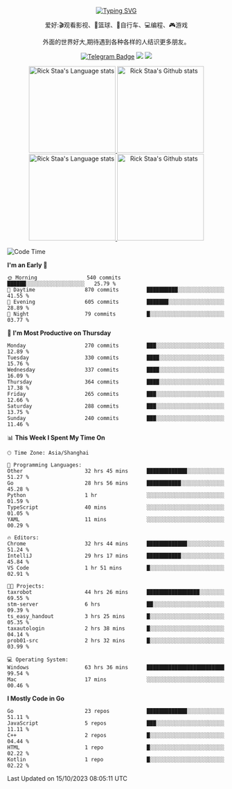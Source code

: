 <div align="center"> 

[![Typing SVG](https://readme-typing-svg.herokuapp.com?size=25&duration=2500&color=eeeeee&vCenter=true&width=200&height=40&lines=Hi+there+%F0%9F%91%8B%F0%9F%8F%BB;I'm+DanBai)](https://git.io/typing-svg)

爱好:🎬观看影视、🏀篮球、🚴自行车、💻编程、🎮游戏

外面的世界好大,期待遇到各种各样的人结识更多朋友。

[![Telegram Badge](https://img.shields.io/badge/-Telegram-blue?style=flat&logo=Telegram&logoColor=white)](https://t.me/danbai9420) 
[![](https://img.shields.io/badge/-Blog-brightgreen?style=flat&logo=Blogger&logoColor=white)](https://p00q.cn)
[![](https://img.shields.io/badge/-Email-red?style=flat&logo=Mail.Ru&logoColor=white)](mailto:danbai@88.com)
</div>

<!-- Light Mode -->
<div align="center"> 
<a href="https://github.com/anuraghazra/github-readme-stats#gh-light-mode-only">
<img height=200 src="https://github-readme-stats.vercel.app/api/top-langs/?username=danbai225&layout=compact&langs_count=10&hide_border=1&role=OWNER,COLLABORATOR#gh-light-mode-only" alt="Rick Staa's Language stats" />
</a>
<a href="https://github.com/anuraghazra/github-readme-stats#gh-light-mode-only">
<img height=200 src="https://github-readme-stats.vercel.app/api?username=danbai225&show_icons=true&count_private=true&line_height=28&hide_border=1&include_all_commits=true&card_width=450&role=OWNER,COLLABORATOR&exclude_repo=github-readme-stats#gh-light-mode-only" alt="Rick Staa's Github stats" />
</a>
</div>

<!-- Dark Mode -->
<div align="center"> 
<a href="https://github.com/anuraghazra/github-readme-stats#gh-dark-mode-only">
<img height=200 src="https://github-readme-stats.vercel.app/api/top-langs/?username=danbai225&layout=compact&langs_count=10&hide_border=1&role=OWNER,COLLABORATOR&theme=github_dark#gh-dark-mode-only" alt="Rick Staa's Language stats" />
</a>
<a href="https://github.com/anuraghazra/github-readme-stats#gh-dark-mode-only">
<img height=200 src="https://github-readme-stats.vercel.app/api?username=danbai225&show_icons=true&count_private=true&line_height=28&hide_border=1&include_all_commits=true&card_width=450&role=OWNER,COLLABORATOR&exclude_repo=github-readme-stats&theme=github_dark#gh-dark-mode-only" alt="Rick Staa's Github stats" />
</a>
</div>

<!--START_SECTION:waka-->
![Code Time](http://img.shields.io/badge/Code%20Time-1%2C280%20hrs%2033%20mins-blue)

**I'm an Early 🐤** 

```text
🌞 Morning                540 commits         ██████░░░░░░░░░░░░░░░░░░░   25.79 % 
🌆 Daytime                870 commits         ██████████░░░░░░░░░░░░░░░   41.55 % 
🌃 Evening                605 commits         ███████░░░░░░░░░░░░░░░░░░   28.89 % 
🌙 Night                  79 commits          █░░░░░░░░░░░░░░░░░░░░░░░░   03.77 % 
```
📅 **I'm Most Productive on Thursday** 

```text
Monday                   270 commits         ███░░░░░░░░░░░░░░░░░░░░░░   12.89 % 
Tuesday                  330 commits         ████░░░░░░░░░░░░░░░░░░░░░   15.76 % 
Wednesday                337 commits         ████░░░░░░░░░░░░░░░░░░░░░   16.09 % 
Thursday                 364 commits         ████░░░░░░░░░░░░░░░░░░░░░   17.38 % 
Friday                   265 commits         ███░░░░░░░░░░░░░░░░░░░░░░   12.66 % 
Saturday                 288 commits         ███░░░░░░░░░░░░░░░░░░░░░░   13.75 % 
Sunday                   240 commits         ███░░░░░░░░░░░░░░░░░░░░░░   11.46 % 
```


📊 **This Week I Spent My Time On** 

```text
🕑︎ Time Zone: Asia/Shanghai

💬 Programming Languages: 
Other                    32 hrs 45 mins      █████████████░░░░░░░░░░░░   51.27 % 
Go                       28 hrs 56 mins      ███████████░░░░░░░░░░░░░░   45.28 % 
Python                   1 hr                ░░░░░░░░░░░░░░░░░░░░░░░░░   01.59 % 
TypeScript               40 mins             ░░░░░░░░░░░░░░░░░░░░░░░░░   01.05 % 
YAML                     11 mins             ░░░░░░░░░░░░░░░░░░░░░░░░░   00.29 % 

🔥 Editors: 
Chrome                   32 hrs 44 mins      █████████████░░░░░░░░░░░░   51.24 % 
IntelliJ                 29 hrs 17 mins      ███████████░░░░░░░░░░░░░░   45.84 % 
VS Code                  1 hr 51 mins        █░░░░░░░░░░░░░░░░░░░░░░░░   02.91 % 

🐱‍💻 Projects: 
taxrobot                 44 hrs 26 mins      █████████████████░░░░░░░░   69.55 % 
stm-server               6 hrs               ██░░░░░░░░░░░░░░░░░░░░░░░   09.39 % 
ts_easy_handout          3 hrs 25 mins       █░░░░░░░░░░░░░░░░░░░░░░░░   05.35 % 
taxautologin             2 hrs 38 mins       █░░░░░░░░░░░░░░░░░░░░░░░░   04.14 % 
prob01-src               2 hrs 32 mins       █░░░░░░░░░░░░░░░░░░░░░░░░   03.99 % 

💻 Operating System: 
Windows                  63 hrs 36 mins      █████████████████████████   99.54 % 
Mac                      17 mins             ░░░░░░░░░░░░░░░░░░░░░░░░░   00.46 % 
```

**I Mostly Code in Go** 

```text
Go                       23 repos            █████████████░░░░░░░░░░░░   51.11 % 
JavaScript               5 repos             ███░░░░░░░░░░░░░░░░░░░░░░   11.11 % 
C++                      2 repos             █░░░░░░░░░░░░░░░░░░░░░░░░   04.44 % 
HTML                     1 repo              █░░░░░░░░░░░░░░░░░░░░░░░░   02.22 % 
Kotlin                   1 repo              █░░░░░░░░░░░░░░░░░░░░░░░░   02.22 % 
```




 Last Updated on 15/10/2023 08:05:11 UTC
<!--END_SECTION:waka-->
